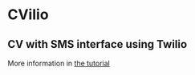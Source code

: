 # CVilio

## CV with SMS interface using Twilio

More information in [the tutorial](http://hamatti.org/cvilio/)

